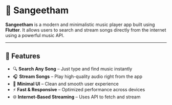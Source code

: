 
# 🎵 Sangeetham

**Sangeetham** is a modern and minimalistic music player app built using **Flutter**. It allows users to search and stream songs directly from the internet using a powerful music API.

---

## 🚀 Features

- 🔍 **Search Any Song** – Just type and find music instantly
- 🎧 **Stream Songs** – Play high-quality audio right from the app
- 🧼 **Minimal UI** – Clean and smooth user experience
- ⚡ **Fast & Responsive** – Optimized performance across devices
- 🌐 **Internet-Based Streaming** – Uses API to fetch and stream

